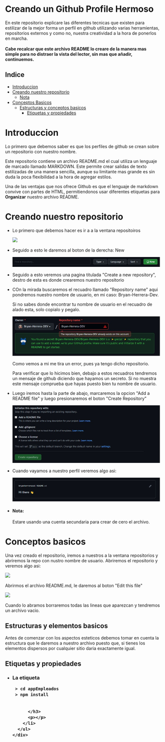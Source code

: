 # Creando un Github Profile Hermoso
En este repositorio explicare las diferentes tecnicas que existen para estilizar de la mejor forma un perfil en github utilizando varias herramientas, repositorios externos y como no, nuestra creatividad a la hora de ponerlos en marcha.
<br>
<br>
**Cabe recalcar que este archivo README lo creare de la manera mas simple para no distraer la vista del lector, sin mas que añadir, continuemos.**

## Indice
- [Introduccion](#Introduccion)
- [Creando nuestro repositorio](#Creando-nuestro-repositorio)
  - [Nota](#nota)
- [Conceptos Basicos](#conceptos)
  - [Estructuras y conceptos basicos](#estructura-basica)
    - [Etiquetas y propiedades](#etiquetas-y-propiedades)

<div id="Introduccion">
  <h1>Introduccion</h1>
  <p>Lo primero que debemos saber es que los perfiles de github se crean sobre un repositorio con nuestro nombre.</p>
  <p>Este repositorio contiene un archivo README.md el cual utiliza un lenguaje de marcado llamado MARKDOWN. Este permite crear salidas de texto estilizadas de una manera sencilla, aunque su limitante mas grande es sin duda la poca flexibilidad a la hora de agregar estilos.</p>
  <p>Una de las ventajas que nos ofrece Github es que el lenguaje de markdown convive con partes de HTML, permitiendonos usar diferentes etiquetas para <b>Organizar</b> nuestro archivo README.</p>
</div>
<div id="Creando-nuestro-repositorio">
  <h1>Creando nuestro repositorio</h1>
  <ul>
    <li>
      <p>Lo primero que debemos hacer es ir a a la ventana repositoiros</p>
      <kbd>
        <img src="https://github.com/Bryan-Herrera-DEV/Como-Crear-un-Github-Hermoso/blob/ad9ab4dd03a2f6da688b06f400fb3be4dd32c09d/recursos/pesta%C3%B1aRepo.jpg">
      </kbd>
    </li>
    <li>
      <p>Seguido a esto le daremos al boton de la derecha: New</p>
      <kbd><img src="https://github.com/Bryan-Herrera-DEV/Como-Crear-un-Github-Hermoso/blob/6d5ebc07a5af3c19f9a25762228d8f713cf61c74/recursos/new.jpg"></kbd>
    </li>
     <li>
      <p>Seguido a esto veremos una pagina titulada "Create a new repository", destro de esta es donde crearemos nuestro repositorio</p>
    </li>
    <li>
      <p>COn la mirada buscaremos el recuadro llamado "Repository name" aqui pondremos nuestro nombre de usuario, en mi caso: Bryan-Herrera-Dev.</p>
      <p>Si no sabes donde encontrar tu nombre de usuario en el recuadro de alado esta, solo copialo y pegalo.</p>
      <kbd><img src="https://github.com/Bryan-Herrera-DEV/Como-Crear-un-Github-Hermoso/blob/ea9a59d47b70d003bf245095286796e6855c2740/recursos/USER.jpg"></kbd>
      <p>Como vemos a mi me tira un error, pues ya tengo dicho repositorio.</p>
      <p>Para verificar que lo hicimos bien, debajo a estos recuadros tendremos un mensaje de github diciendo que hayamos un secreto. Si no muestra este mensaje comprueba que hayas puesto bien tu nombre de usuario.</p>
    </li>
    <li>
      <p>Luego iremos hasta la parte de abajo, marcaremos la opcion "Add a README file" y luego presionaremos el boton "Create Repository"</p>
      <kbd><img src="https://github.com/Bryan-Herrera-DEV/Como-Crear-un-Github-Hermoso/blob/8b17f3d8c58036e6e6577cf855506cd0674fe58d/recursos/create.jpg"></kbd>
    </li>
    <li>
      <p>Cuando vayamos a nuestro perfil veremos algo asi: </p>
      <kbd><img src="https://github.com/Bryan-Herrera-DEV/Como-Crear-un-Github-Hermoso/blob/e2c94c9e72511f9505530c361d9844b7c035a6bb/recursos/default.jpg"></kbd>
    </li>
    <li>
      <h4 id="nota">Nota: </h4>
      <p>Estare usando una cuenta secundaria para crear de cero el archivo.</p>
    </li>
  </ul>
</div>
<div id="conceptos">
  <h1>Conceptos basicos</h1>
  <p>Una vez creado el repositorio, iremos a nuestros a la ventana repositorios y  abriremos la repo con nustro nombre de usuario. Abriremos el repositorio y veremos algo asi: </p>
  <kbd><img src="https://github.com/Bryan-Herrera-DEV/Como-Crear-un-Perfil-Hermoso-con-README/blob/aa63571f8016fbbe2035fcdb06a256597599c6ce/recursos/vistaPrev.jpg" width="450"></kbd>
  <p>Abrirmos el archivo README.md, le daremos al boton "Edit this file"</p>
  <kbd><img src="https://github.com/Bryan-Herrera-DEV/Como-Crear-un-Perfil-Hermoso-con-README/blob/ec8ef62ed65d227f1cdb60a674366e30fa993ead/recursos/editButton.jpg" width="450"></kbd>
  <p>Cuando lo abramos borraremos todas las lineas que aparezcan y tendremos un archivo vacio.</p>
  <div id="estructura-basica">
    <h2>Estructuras y elementos basicos</h2>
    <p>Antes de comenzar con los aspectos esteticos debemos tomar en cuenta la estructura que le daremos a nuestro archivo puesto que, si tienes los elementos dispersos por cualquier sitio daria exactamente igual.<p>
    <div id="etiquetas-y-propiedades">
      <h2>Etiquetas y propiedades</h2>
      <ul>
        <li>
          <h3> La etiqueta 
            
 ```shell
  > cd appEmpleados
  > npm install
            
 ``` 
          </h3>
          <p></p>
        </li>
      </ul>
    </div>
    
  </div>
</div>
